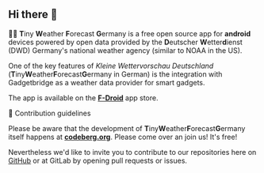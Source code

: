 ## Hi there 👋

🙋‍♀️ **T**iny **W**eather **F**orecast **G**ermany is a free open source app for **android** devices powered by open data provided by the **D**eutscher **W**etter**d**ienst (DWD) Germany's national weather agency (similar to NOAA in the US).

One of the key features of *Kleine Wettervorschau Deutschland* (**T**iny**W**eather**F**orecast**G**ermany in German) is the integration with Gadgetbridge as a weather data provider for smart gadgets.

The app is available on the [**F-Droid**](https://f-droid.org/packages/de.kaffeemitkoffein.tinyweatherforecastgermany/) app store.

🌈 Contribution guidelines

Please be aware that the development of **T**iny**W**eather**F**orecast**G**ermany itself happens at [**codeberg.org**](https://codeberg.org/Starfish/TinyWeatherForecastGermany/). Please come over an join us! It's free!

Nevertheless we'd like to invite you to contribute to our repositories here on [GitHub]() or at GitLab by opening pull requests or issues.

<!--

👩‍💻 Useful resources - where can the community find your docs? Is there anything else the community should know?

-->
